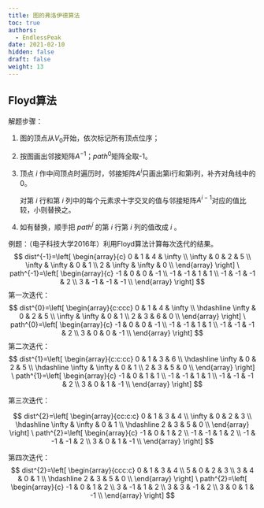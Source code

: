 ```yaml
---
title: 图的弗洛伊德算法
toc: true
authors:
  - EndlessPeak
date: 2021-02-10
hidden: false
draft: false
weight: 13
---
```


## Floyd算法

解题步骤：

1. 图的顶点从$V_0$开始，依次标记所有顶点位序；

2. 按图画出邻接矩阵$A^{-1}$；$path^{0}$矩阵全取-1。

3. 顶点 $i$ 作中间顶点时遍历时，邻接矩阵$A^i$只画出第i行和第i列，补齐对角线中的0。

   对第 $i$ 行和第 $i$ 列中的每个元素求十字交叉的值与邻接矩阵$A^{i-1}$对应的值比较，小则替换之。

4. 如有替换，顺手把 $path^i$ 的第 $i$ 行第 $i$ 列的值改成 $i$ 。

例题：（电子科技大学2016年）利用Floyd算法计算每次迭代的结果。
$$
dist^{-1}=\left[
\begin{array}{c}
0 & 1 & 4 & \infty \\
\infty & 0 & 2 & 5 \\
\infty & \infty & 0 & 1 \\
2 & \infty & \infty & 0 \\
\end{array}
\right]
\
path^{-1}=\left[
\begin{array}{c}
-1 & 0 & 0 & -1 \\
-1 & -1 & 1 & 1 \\
-1 & -1 & -1 & 2 \\
3 & -1 & -1 & -1 \\
\end{array}
\right]
$$
第一次迭代：
$$
dist^{0}=\left[
\begin{array}{c:ccc}
0 & 1 & 4 & \infty \\ \hdashline
\infty & 0 & 2 & 5 \\
\infty & \infty & 0 & 1 \\
2 & 3 & 6 & 0 \\
\end{array}
\right]
\
path^{0}=\left[
\begin{array}{c}
-1 & 0 & 0 & -1 \\
-1 & -1 & 1 & 1 \\
-1 & -1 & -1 & 2 \\
3 & 0 & 0 & -1 \\
\end{array}
\right]
$$
第二次迭代：
$$
dist^{1}=\left[
\begin{array}{c:c:cc}
0 & 1 & 3 & 6 \\ \hdashline
\infty & 0 & 2 & 5 \\ \hdashline
\infty & \infty & 0 & 1 \\
2 & 3 & 5 & 0 \\
\end{array}
\right]
\
path^{1}=\left[
\begin{array}{c}
-1 & 0 & 1 & 1 \\
-1 & -1 & 1 & 1 \\
-1 & -1 & -1 & 2 \\
3 & 0 & 1 & -1 \\
\end{array}
\right]
$$

第三次迭代：

$$
dist^{2}=\left[
\begin{array}{cc:c:c}
0 & 1 & 3 & 4 \\ 
\infty & 0 & 2 & 3 \\ \hdashline
\infty & \infty & 0 & 1 \\ \hdashline
2 & 3 & 5 & 0 \\
\end{array}
\right]
\
path^{2}=\left[
\begin{array}{c}
-1 & 0 & 1 & 2 \\
-1 & -1 & 1 & 2 \\
-1 & -1 & -1 & 2 \\
3 & 0 & 1 & -1 \\
\end{array}
\right]
$$

第四次迭代：
$$
dist^{2}=\left[
\begin{array}{ccc:c}
0 & 1 & 3 & 4 \\ 
5 & 0 & 2 & 3 \\ 
3 & 4 & 0 & 1 \\ \hdashline
2 & 3 & 5 & 0 \\
\end{array}
\right]
\
path^{2}=\left[
\begin{array}{c}
-1 & 0 & 1 & 2 \\
3 & -1 & 1 & 2 \\
3 & 3 & -1 & 2 \\
3 & 0 & 1 & -1 \\
\end{array}
\right]
$$
